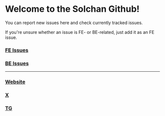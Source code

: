 # Welcome to the Solchan Github!

You can report new issues here and check currently tracked issues.

If you're unsure whether an issue is FE- or BE-related, just add it as an FE issue.

### [FE Issues](https://github.com/solchanorg/solchan-frontend-issues/issues)
### [BE Issues](https://github.com/solchanorg/solchan-backend-issues/issues)

---

### [Website](https://solchan.org)
### [X](https://x.com/solchanorg)
### [TG](https://t.me/solchanorg)
